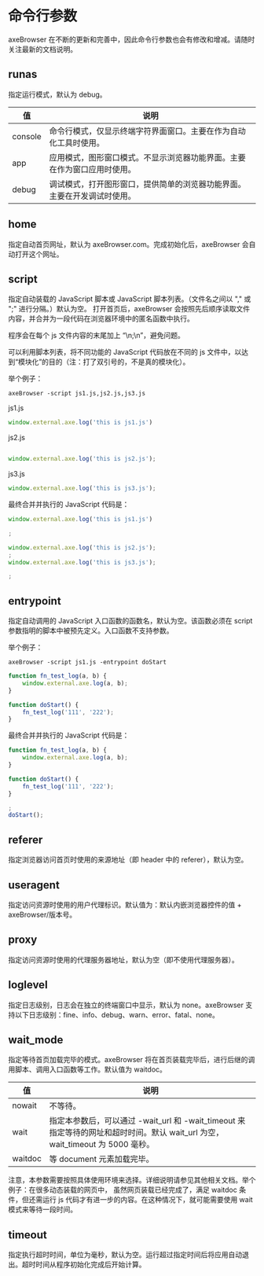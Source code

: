 # 命令行参数
axeBrowser 在不断的更新和完善中，因此命令行参数也会有修改和增减。请随时关注最新的文档说明。

## <span id = "runas">runas</span>
指定运行模式，默认为 debug。

| 值 | 说明 |
|--- |------|
| console | 命令行模式，仅显示终端字符界面窗口。主要在作为自动化工具时使用。|
| app | 应用模式，图形窗口模式。不显示浏览器功能界面。主要在作为窗口应用时使用。 |
| debug | 调试模式，打开图形窗口，提供简单的浏览器功能界面。主要在开发调试时使用。 |

## <span id = "home">home</span>
指定自动首页网址，默认为 axeBrowser.com。完成初始化后，axeBrowser 会自动打开这个网址。

## <span id = "script">script</span>
指定自动装载的 JavaScript 脚本或 JavaScript 脚本列表。（文件名之间以 "," 或 ";" 进行分隔。）默认为空。
打开首页后，axeBrowser 会按照先后顺序读取文件内容，并合并为一段代码在浏览器环境中的匿名函数中执行。

程序会在每个 js 文件内容的末尾加上 “\n;\n”，避免问题。

可以利用脚本列表，将不同功能的 JavaScript 代码放在不同的 js 文件中，以达到“模块化”的目的（注：打了双引号的，不是真的模块化）。

举个例子：
```
axeBrowser -script js1.js,js2.js,js3.js
```

js1.js
```javascript
window.external.axe.log('this is js1.js')

```

js2.js
```javascript

window.external.axe.log('this is js2.js');
```

js3.js
```javascript
window.external.axe.log('this is js3.js');

```

最终合并并执行的 JavaScript 代码是：
```javascript
window.external.axe.log('this is js1.js')

;

window.external.axe.log('this is js2.js');
;
window.external.axe.log('this is js3.js');

;

```

## <span id = "entrypoint">entrypoint</span>
指定自动调用的 JavaScript 入口函数的函数名，默认为空。该函数必须在 script 参数指明的脚本中被预先定义。入口函数不支持参数。

举个例子：

```
axeBrowser -script js1.js -entrypoint doStart
```

```javascript
function fn_test_log(a, b) {
    window.external.axe.log(a, b);
}

function doStart() {
    fn_test_log('111', '222');
}
```

最终合并并执行的 JavaScript 代码是：
```javascript
function fn_test_log(a, b) {
    window.external.axe.log(a, b);
}

function doStart() {
    fn_test_log('111', '222');
}

;
doStart();

```

## <span id = "referer">referer</span>
指定浏览器访问首页时使用的来源地址（即 header 中的 referer），默认为空。

## <span id = "useragent">useragent</span>
指定访问资源时使用的用户代理标识。默认值为：默认内嵌浏览器控件的值 + axeBrowser/版本号。

## <span id = "proxy">proxy</span>
指定访问资源时使用的代理服务器地址，默认为空（即不使用代理服务器）。

## <span id = "loglevel">loglevel</span>
指定日志级别，日志会在独立的终端窗口中显示，默认为 none。axeBrowser 支持以下日志级别：fine、info、debug、warn、error、fatal、none。

## <span id = "wait_mode">wait_mode</span>
指定等待首页加载完毕的模式。axeBrowser 将在首页装载完毕后，进行后继的调用脚本、调用入口函数等工作。默认值为 waitdoc。

| 值 | 说明 |
|--- |------|
| nowait | 不等待。 |
| wait | 指定本参数后，可以通过 -wait_url 和 -wait_timeout 来指定等待的网址和超时时间。默认 wait_url 为空，wait_timeout 为 5000 毫秒。 |
| waitdoc | 等 document 元素加载完毕。 |

注意，本参数需要按照具体使用环境来选择。详细说明请参见其他相关文档。举个例子：在很多动态装载的网页中， 虽然网页装载已经完成了，满足 waitdoc 条件，但还需运行 js 代码才有进一步的内容。在这种情况下，就可能需要使用 wait 模式来等待一段时间。



## <span id = "timeout">timeout</span>
指定执行超时时间，单位为毫秒，默认为空。运行超过指定时间后将应用自动退出。超时时间从程序初始化完成后开始计算。



